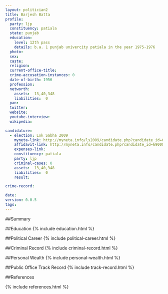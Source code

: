 ```yaml
---
layout: politician2
title: Barjesh Batta
profile: 
  party: ljp
  constituency: patiala
  state: punjab
  education: 
    level: 12th pass
    details: b.a. 1 punjab univercity patiala in the year 1975-1976
  photo: 
  sex: 
  caste: 
  religion: 
  current-office-title: 
  crime-accusation-instances: 0
  date-of-birth: 1956
  profession: 
  networth: 
    assets:  13,40,348
    liabilities:  0
  pan: 
  twitter: 
  website: 
  youtube-interview: 
  wikipedia: 

candidature: 
  - election: Lok Sabha 2009
    myneta-link: http://myneta.info/ls2009/candidate.php?candidate_id=6900
    affidavit-link: http://myneta.info/candidate.php?candidate_id=6900&scan=original
    expenses-link: 
    constituency: patiala 
    party: ljp
    criminal-cases: 0
    assets:  13,40,348
    liabilities:  0
    result:  

crime-record: 

date: 
version: 0.0.5
tags: 
---
```

##Summary


##Education
{% include education.html %}


##Political Career
{% include political-career.html %}


##Criminal Record
{% include criminal-record.html %}


##Personal Wealth
{% include personal-wealth.html %}


##Public Office Track Record
{% include track-record.html %}


##References


{% include references.html %}